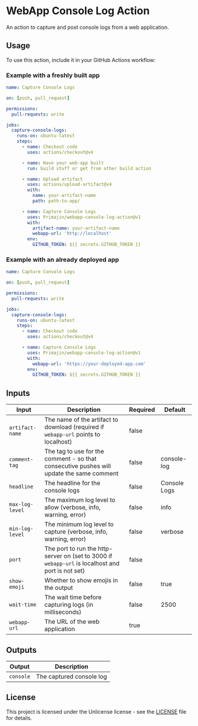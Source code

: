 # WebApp Console Log Action

An action to capture and post console logs from a web application.

## Usage

To use this action, include it in your GitHub Actions workflow:

### Example with a freshly built app

```yaml
name: Capture Console Logs

on: [push, pull_request]

permissions:
  pull-requests: write

jobs:
  capture-console-logs:
    runs-on: ubuntu-latest
    steps:
      - name: Checkout code
        uses: actions/checkout@v4

      - name: Have your web-app built
        run: build stuff or get from other build action

      - name: Upload artifact
        uses: actions/upload-artifact@v4
        with:
          name: your-artifact-name
          path: path-to-app/

      - name: Capture Console Logs
        uses: Primajin/webapp-console-log-action@v1
        with:
          artifact-name: your-artifact-name
          webapp-url: 'http://localhost'
        env:
          GITHUB_TOKEN: ${{ secrets.GITHUB_TOKEN }}
```

### Example with an already deployed app

```yaml
name: Capture Console Logs

on: [push, pull_request]

permissions:
  pull-requests: write

jobs:
  capture-console-logs:
    runs-on: ubuntu-latest
    steps:
      - name: Checkout code
        uses: actions/checkout@v4

      - name: Capture Console Logs
        uses: Primajin/webapp-console-log-action@v1
        with:
          webapp-url: 'https://your-deployed-app.com'
        env:
          GITHUB_TOKEN: ${{ secrets.GITHUB_TOKEN }}
```

## Inputs

| Input            | Description                                                                                       | Required | Default       |
|------------------|---------------------------------------------------------------------------------------------------|----------|---------------|
| `artifact-name`  | The name of the artifact to download (required if `webapp-url` points to localhost)               | false    |               |
| `comment-tag`    | The tag to use for the comment - so that consecutive pushes will update the same comment          | false    | console-log   |
| `headline`       | The headline for the console logs                                                                 | false    | Console Logs  |
| `max-log-level`  | The maximum log level to allow (verbose, info, warning, error)                                    | false    | info          |
| `min-log-level`  | The minimum log level to capture (verbose, info, warning, error)                                  | false    | verbose       |
| `port`           | The port to run the http-server on (set to 3000 if `webapp-url` is localhost and port is not set) | false    |               |
| `show-emoji`     | Whether to show emojis in the output                                                              | false    | true          |
| `wait-time`      | The wait time before capturing logs (in milliseconds)                                             | false    | 2500          |
| `webapp-url`     | The URL of the web application                                                                    | true     |               |

## Outputs

| Output         | Description                      |
|----------------|----------------------------------|
| `console`  | The captured console log         |

## License

This project is licensed under the Unlicense license - see the [LICENSE](LICENSE) file for details.
